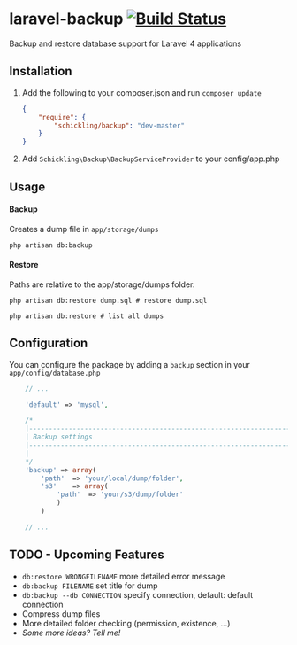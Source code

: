 laravel-backup [![Build Status](https://travis-ci.org/schickling/laravel-backup.png)](https://travis-ci.org/schickling/laravel-backup)
==============

Backup and restore database support for Laravel 4 applications

## Installation

1. Add the following to your composer.json and run `composer update`

    ```json
    {
        "require": {
            "schickling/backup": "dev-master"
        }
    }
    ```

2. Add `Schickling\Backup\BackupServiceProvider` to your config/app.php

## Usage

#### Backup
Creates a dump file in `app/storage/dumps`
```
php artisan db:backup
```

#### Restore
Paths are relative to the app/storage/dumps folder.
```
php artisan db:restore dump.sql # restore dump.sql

php artisan db:restore # list all dumps
```

## Configuration
You can configure the package by adding a `backup` section in your `app/config/database.php`
```php
    // ...

    'default' => 'mysql',

    /*
    |--------------------------------------------------------------------------
    | Backup settings
    |--------------------------------------------------------------------------
    |
    */
    'backup' => array(
        'path'  => 'your/local/dump/folder',
        's3'    => array(
            'path'  => 'your/s3/dump/folder'
            )
        )

    // ...
```

## TODO - Upcoming Features
* `db:restore WRONGFILENAME` more detailed error message
* `db:backup FILENAME` set title for dump
* `db:backup --db CONNECTION` specify connection, default: default connection
* Compress dump files
* More detailed folder checking (permission, existence, ...)
* *Some more ideas? Tell me!*
